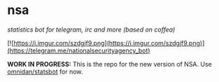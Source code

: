 # nsa

_statistics bot for telegram, irc and more (based on coffea)_

[![https://i.imgur.com/szdgjf9.png](https://i.imgur.com/szdgjf9.png)](https://telegram.me/nationalsecurityagency_bot)

**WORK IN PROGRESS:** This is the repo for the new version of NSA. Use [omnidan/statsbot](https://github.com/omnidan/statsbot) for now.

